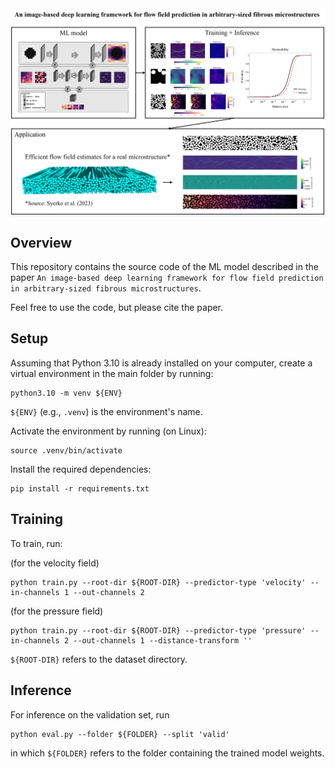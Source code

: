 <img src="figs/graphic_abstract.png">

## Overview
This repository contains the source code of the ML model described in the paper `An image-based deep learning framework for flow field prediction in arbitrary-sized fibrous microstructures`.

Feel free to use the code, but please cite the paper.


## Setup

Assuming that Python 3.10 is already installed on your computer, create a virtual environment in the main folder by running:

    python3.10 -m venv ${ENV}
`${ENV}` (e.g., `.venv`) is the environment's name.

Activate the environment by running (on Linux):

    source .venv/bin/activate


Install the required dependencies:

    pip install -r requirements.txt


## Training
To train, run:

(for the velocity field)

    python train.py --root-dir ${ROOT-DIR} --predictor-type 'velocity' --in-channels 1 --out-channels 2

(for the pressure field)

    python train.py --root-dir ${ROOT-DIR} --predictor-type 'pressure' --in-channels 2 --out-channels 1 --distance-transform ''

`${ROOT-DIR}` refers to the dataset directory.

## Inference
For inference on the validation set, run

    python eval.py --folder ${FOLDER} --split 'valid'
in which `${FOLDER}` refers to the folder containing the trained model weights.
